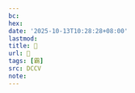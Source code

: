 ```yaml
---
bc:
hex:
date: '2025-10-13T10:28:28+08:00'
lastmod:
title: 􂑣
url: 􂑣
tags: [霸]
src: DCCV
note:
---
```

